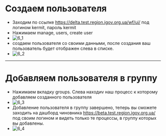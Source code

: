 # Создаем пользователя
* Заходим по ссылке https://delta.test.region.igov.org.ua/wf/ui/ под логином kermit, пароль kermit
* Нажимаем manage, users, create user
* ![6_1](https://github.com/e-government-ua/i/blob/test/doc/bp/img/6_1.JPG)
* создаем пользователя со своими данными, после создания ваш пользователь будет отображен слева в списке.
* ![6_2](https://github.com/e-government-ua/i/blob/test/doc/bp/img/6_2.JPG)
***
# Добавляем пользователя в группу
* Нажимаем вкладку groups. Слева находиv наш процесс к которому добавляем созданного пользователя 
* ![6_3](https://github.com/e-government-ua/i/blob/test/doc/bp/img/6_3.JPG)
* Добавление пользователя в группу завершено, теперь вы сможете заходить на дашборд чиновника https://beta.test.region.igov.org.ua/ под своим логином и видеть только те процессы, в группу которых вы добавлены.
* ![6_4](https://github.com/e-government-ua/i/blob/test/doc/bp/img/6_4.JPG)
